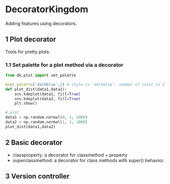 # DecoratorKingdom
Adding features using decorators.
## 1 Plot decorator
Tools for pretty plots.
### 1.1 Set palette for a plot method via a decorator
```python
from dk.plot import set_palette

@set_palette('darkblue',2) # style is 'darkblue', number of color is 2
def plot_dist(data1,data2):
    sns.kdeplot(data1, fill=True)
    sns.kdeplot(data2, fill=True)
    plt.show()

# plot
data1 = np.random.normal(0, 1, 1000)
data2 = np.random.normal(1, 1, 1000)
plot_dist(data1,data2)
```
## 2 Basic decorator
- classproperty: a decorator for classmethod + property
- superclassmethod: a decorator for class methods with super() behavior.

## 3 Version controller
